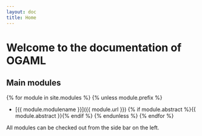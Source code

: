 ```yaml
---
layout: doc
title: Home
---
```


# Welcome to the documentation of OGAML

## Main modules

{% for module in site.modules %}
{% unless module.prefix %}
* [{{ module.modulename }}]({{ module.url }})
{% if module.abstract %}{{ module.abstract }}{% endif %}
{% endunless %}
{% endfor %}

All modules can be checked out from the side bar on the left.
